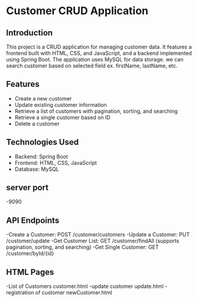 # Customer CRUD Application

## Introduction

This project is a CRUD application for managing customer data. It features a frontend built with HTML, CSS, and JavaScript, and a backend implemented using Spring Boot. The application uses MySQL for data storage.
we can search customer based on selected field ex. firstName, lastName, etc.

## Features

- Create a new customer
- Update existing customer information
- Retrieve a list of customers with pagination, sorting, and searching
- Retrieve a single customer based on ID
- Delete a customer

## Technologies Used

- Backend: Spring Boot
- Frontend: HTML, CSS, JavaScript
- Database: MySQL

## server port
-9090

## API Endpoints

-Create a Customer: POST /customer/customers
-Update a Customer: PUT /customer/update
-Get Customer List: GET /customer/findAll (supports pagination, sorting, and searching)
-Get Single Customer: GET /customer/byId/{id}


## HTML Pages
-List of Customers customer.html
-update customer update.html
-registration of customer newCustomer.html
